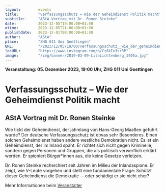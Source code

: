```yaml
---
layout:        events
title:         "Verfassungsschutz – Wie der Geheimdienst Politik macht"
subtitle:      "AStA Vortrag mit Dr. Ronen Steinke"
date:          2023-12-05T19:00:00+01:00
etime:         2023-12-05T21:00:00+01:00
publishdate:   2023-12-01T00:00:00+01:00
author:        "AStA"
place:         "ZHG 011 Uni Goettingen"
URL:           "/2023/12/05/19/00/verfassungsschutz__wie_der_geheimdienst_politik_macht"
locURL:        "https://www.instagram.com/p/Cz8kIx3trRP"
image:         "/img/banner/2019-03-09-LilaLichtenberg_1405a.jpg"
---
```


**Veranstaltung: 05. Dezember 2023, 19:00 Uhr, ZHG 011 Uni Goettingen**

Verfassungsschutz – Wie der Geheimdienst Politik macht
===========

AStA Vortrag mit Dr. Ronen Steinke
-----------
Wie tickt der Geheimdienst, der jahrelang von Hans-Georg Maaßen geführt wurde? 
Der deutsche Verfassungsschutz ist etwas sehr Besonderes. 
Einen solchen Geheimdienst haben andere westliche Demokratien nicht. 
Es ist ein Geheimdienst, der im Inland späht. 
Er richtet sich nicht gegen Kriminelle, sondern gegen Personen und Gruppen, die als politisch verwerflich erklärt werden. 
Er spioniert Bürger*innen aus, die keine Gesetze verletzen.

Dr. Ronen Steinke recherchiert seit Jahren im Milieu der Inlandsspione. 
Er zeigt, wie V-Leute vorgehen und stellt eine fundamentale Frage: 
Schützt dieser Geheimdienst die Demokratie -- oder schädigt er sie nicht eher? 


Mehr Informationen beim [Veranstalter](https://www.instagram.com/p/Cz8kIx3trRP)
